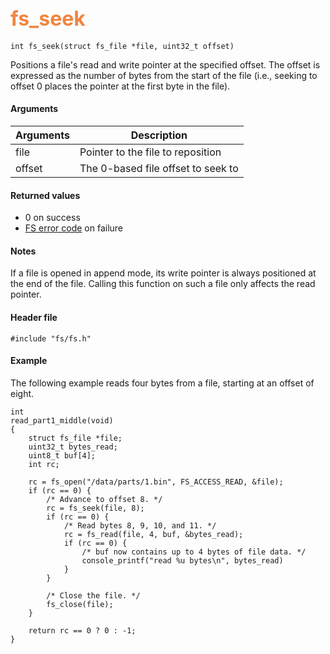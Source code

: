 ## <font color="#F2853F" style="font-size:24pt">fs\_seek</font>

```no-highlight
int fs_seek(struct fs_file *file, uint32_t offset)
```
Positions a file's read and write pointer at the specified offset.  The offset is expressed as the number of bytes from the start of the file (i.e., seeking to offset 0 places the pointer at the first byte in the file).

#### Arguments

| Arguments | Description |
|-----------|-------------|
| file |  Pointer to the file to reposition |
| offset |  The 0-based file offset to seek to |

#### Returned values

* 0 on success
* [FS error code](fs_return_codes.md) on failure

#### Notes 

If a file is opened in append mode, its write pointer is always positioned at the end of the file.  Calling this function on such a file only affects the read pointer.

#### Header file

```no-highlight
#include "fs/fs.h"
```

#### Example

The following example reads four bytes from a file, starting at an offset of eight.

```no-highlight
int
read_part1_middle(void)
{
    struct fs_file *file;
    uint32_t bytes_read;
    uint8_t buf[4];
    int rc;

    rc = fs_open("/data/parts/1.bin", FS_ACCESS_READ, &file);
    if (rc == 0) {
        /* Advance to offset 8. */
        rc = fs_seek(file, 8);
        if (rc == 0) {
            /* Read bytes 8, 9, 10, and 11. */
            rc = fs_read(file, 4, buf, &bytes_read);
            if (rc == 0) {
                /* buf now contains up to 4 bytes of file data. */
                console_printf("read %u bytes\n", bytes_read)
            }
        }

        /* Close the file. */
        fs_close(file);
    }

    return rc == 0 ? 0 : -1;
}
```
